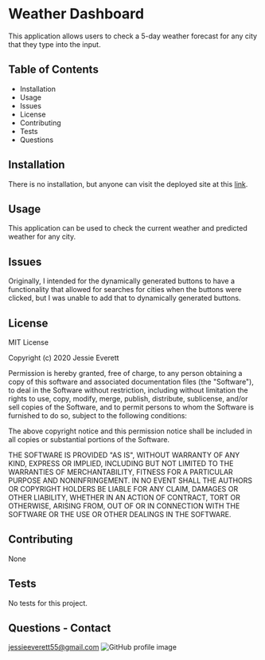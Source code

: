 # Weather Dashboard 
This application allows users to check a 5-day weather forecast for any city that they type into the input.  
## Table of Contents 
* Installation 
* Usage
* Issues
* License 
* Contributing 
* Tests 
* Questions 
## Installation 
There is no installation, but anyone can visit the deployed site at this [link]( https://jessie-computes.github.io/Homework-6/.). 
## Usage 
This application can be used to check the current weather and predicted weather for any city.
## Issues
Originally, I intended for the dynamically generated buttons to have a functionality that allowed for searches for cities when the buttons were clicked, but I was unable to add that to dynamically generated buttons. 
## License 
MIT License

Copyright (c) 2020 Jessie Everett

Permission is hereby granted, free of charge, to any person obtaining a copy
of this software and associated documentation files (the "Software"), to deal
in the Software without restriction, including without limitation the rights
to use, copy, modify, merge, publish, distribute, sublicense, and/or sell
copies of the Software, and to permit persons to whom the Software is
furnished to do so, subject to the following conditions:

The above copyright notice and this permission notice shall be included in all
copies or substantial portions of the Software.

THE SOFTWARE IS PROVIDED "AS IS", WITHOUT WARRANTY OF ANY KIND, EXPRESS OR
IMPLIED, INCLUDING BUT NOT LIMITED TO THE WARRANTIES OF MERCHANTABILITY,
FITNESS FOR A PARTICULAR PURPOSE AND NONINFRINGEMENT. IN NO EVENT SHALL THE
AUTHORS OR COPYRIGHT HOLDERS BE LIABLE FOR ANY CLAIM, DAMAGES OR OTHER
LIABILITY, WHETHER IN AN ACTION OF CONTRACT, TORT OR OTHERWISE, ARISING FROM,
OUT OF OR IN CONNECTION WITH THE SOFTWARE OR THE USE OR OTHER DEALINGS IN THE
SOFTWARE.
## Contributing 
None 
## Tests 
No tests for this project. 
## Questions - Contact 
jessieeverett55@gmail.com
![GitHub profile image](https://avatars0.githubusercontent.com/u/60405600?v=4)